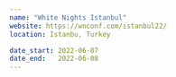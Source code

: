 ```yaml
---
name: "White Nights Istanbul"
website: https://wnconf.com/istanbul22/
location: Istanbu, Turkey

date_start: 2022-06-07
date_end:   2022-06-08
---
```

